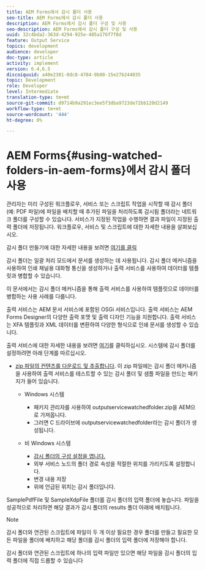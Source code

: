 ```yaml
---
title: AEM Forms에서 감시 폴더 사용
seo-title: AEM Forms에서 감시 폴더 사용
description: AEM Forms에서 감시 폴더 구성 및 사용
seo-description: AEM Forms에서 감시 폴더 구성 및 사용
uuid: 32c4bda2-363d-4294-925e-405a176f7f8d
feature: Output Service
topics: development
audience: developer
doc-type: article
activity: implement
version: 6.4,6.5
discoiquuid: a40e2381-0dc8-4784-9b80-15e27b244035
topic: Development
role: Developer
level: Intermediate
translation-type: tm+mt
source-git-commit: d9714b9a291ec3ee5f3dba9723de72bb120d2149
workflow-type: tm+mt
source-wordcount: '444'
ht-degree: 0%

---
```



# AEM Forms{#using-watched-folders-in-aem-forms}에서 감시 폴더 사용

관리자는 미리 구성된 워크플로우, 서비스 또는 스크립트 작업을 시작할 때 감시 폴더(예: PDF 파일)에 파일을 배치할 때 추가된 파일을 처리하도록 감시됨 폴더라는 네트워크 폴더를 구성할 수 있습니다. 서비스가 지정된 작업을 수행하면 결과 파일이 지정된 출력 폴더에 저장됩니다. 워크플로우, 서비스 및 스크립트에 대한 자세한 내용을 살펴보십시오.

감시 폴더 만들기에 대한 자세한 내용을 보려면 [여기를 클릭](https://helpx.adobe.com/experience-manager/6-4/forms/using/Creating-Configure-watched-folder.html)

감시 폴더는 일괄 처리 모드에서 문서를 생성하는 데 사용됩니다. 감시 폴더 메커니즘을 사용하여 인쇄 채널용 대화형 통신을 생성하거나 출력 서비스를 사용하여 데이터를 템플릿과 병합할 수 있습니다.

이 문서에서는 감시 폴더 메커니즘을 통해 출력 서비스를 사용하여 템플릿으로 데이터를 병합하는 사용 사례를 다룹니다.

출력 서비스는 AEM 문서 서비스에 포함된 OSGi 서비스입니다. 출력 서비스는 AEM Forms Designer의 다양한 출력 포맷 및 출력 디자인 기능을 지원합니다. 출력 서비스는 XFA 템플릿과 XML 데이터를 변환하여 다양한 형식으로 인쇄 문서를 생성할 수 있습니다.

출력 서비스에 대한 자세한 내용을 보려면 [여기](https://helpx.adobe.com/aem-forms/6/output-service.html)를 클릭하십시오.
시스템에 감시 폴더를 설정하려면 아래 단계를 따르십시오.
* [zip 파일의 컨텐츠를 다운로드 및 추출합니다](assets/outputservicewatchedfolderkt.zip). 이 zip 파일에는 감시 폴더 메커니즘을 사용하여 출력 서비스를 테스트할 수 있는 감시 폴더 및 샘플 파일을 만드는 패키지가 들어 있습니다.
   * Windows 시스템

      * 패키지 관리자를 사용하여 outputservicewatchedfolder.zip을 AEM으로 가져옵니다.
      * 그러면 C 드라이브에 outputservicewatchedfolder라는 감시 폴더가 생성됩니다.
   * 비 Windows 시스템
      * [감시 폴더의 구성 설정을 엽니다.](http://localhost:4502/crx/de/index.jsp#/etc/fd/watchfolder/config/outputservice)
      * 외부 서비스 노드의 폴더 경로 속성을 적절한 위치를 가리키도록 설정합니다.
      * 변경 내용 저장
      * 위에 언급된 위치는 감시 폴더입니다.

SamplePdfFile 및 SampleXdpFile 폴더를 감시 폴더의 입력 폴더에 놓습니다. 파일을 성공적으로 처리하면 해당 결과가 감시 폴더의 results 폴더 아래에 배치됩니다.


>[!NOTE]
>
>감시 폴더와 연관된 스크립트에 파일이 두 개 이상 필요한 경우 폴더를 만들고 필요한 모든 파일을 폴더에 배치하고 해당 폴더를 감시 폴더의 입력 폴더에 저장해야 합니다.
>
>감시 폴더와 연관된 스크립트에 하나의 입력 파일만 있으면 해당 파일을 감시 폴더의 입력 폴더에 직접 드롭할 수 있습니다

